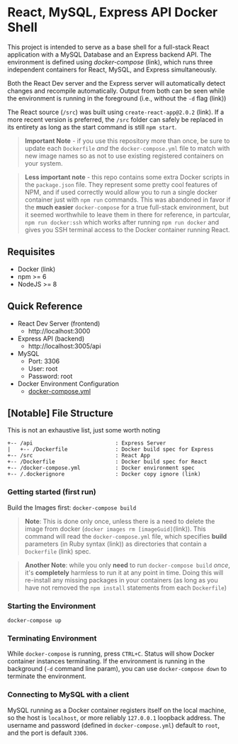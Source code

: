 # React, MySQL, Express API Docker Shell

This project is intended to serve as a base shell for a full-stack React application with a MySQL Database and an Express backend API. The environment is defined using *docker-compose* (link), which runs three independent containers for React, MySQL, and Express simultaneously.

Both the React Dev server and the Express server will automatically detect changes and recompile automatically. Output from both can be seen while the environment is running in the foreground (i.e., without the `-d` flag (link))

The React source (`/src`) was built using `create-react-app@2.0.2` (link). If a more recent version is preferred, the `/src` folder can safely be replaced in its entirety as long as the start command is still `npm start`.

> **Important Note** - if you use this repository more than once, be sure to update each `Dockerfile` *and* the `docker-compose.yml` file to match with new image names so as not to use existing registered containers on your system.

> **Less important note** - this repo contains some extra Docker scripts in the `package.json` file. They represent some pretty cool features of NPM, and if used correctly would allow you to run a single docker container just with `npm run` commands. This was abandoned in favor if the **much easier** `docker-compose` for a true full-stack environment, but it seemed worthwhile to leave them in there for reference, in partcular, `npm run docker:ssh` which works after running `npm run docker` and gives you SSH terminal access to the Docker container running React.

## Requisites
* Docker (link)
* npm >= 6 
* NodeJS >= 8

## Quick Reference
* React Dev Server (frontend)
  * http://localhost:3000
* Express API (backend)
  * http://localhost:3005/api
* MySQL
  * Port: 3306
  * User: root
  * Password: root
* Docker Environment Configuration
  * [docker-compose.yml](docker-compose.yml)

## [Notable] File Structure
This is not an exhaustive list, just some worth noting

```
+-- /api                          : Express Server 
|   +-- /Dockerfile               : Docker build spec for Express
+-- /src                          : React App
+-- /Dockerfile                   : Docker build spec for React
+-- /docker-compose.yml           : Docker environment spec
+-- /.dockerignore                : Docker copy ignore (link)
```

### Getting started (first run)
Build the Images first: `docker-compose build`
> **Note**: This is done only once, unless there is a need to delete the image from docker (`docker images rm [imageGuid]`(link)).
This command will read the `docker-compose.yml` file, which specifies **build** parameters (in Ruby syntax (link)) as directories that contain a `Dockerfile` (link) spec.

> **Another Note**: while you only **need** to run `docker-compose build` *once*, it's **completely** harmless to run it at any point in time. Doing this will re-install any missing packages in your containers (as long as you have not removed the `npm install` statements from each `Dockerfile`)

### Starting the Environment
`docker-compose up`

### Terminating Environment
While `docker-compose` is running, press `CTRL+C`. Status will show Docker container instances terminating. If the environment is running in the background (`-d` command line param), you can use `docker-compose down` to terminate the environment.

### Connecting to MySQL with a client
MySQL running as a Docker container registers itself on the local machine, so the host is `localhost`, or more reliably `127.0.0.1` loopback address. The username and password (defined in `docker-compose.yml`) default to `root`, and the port is default `3306`.
